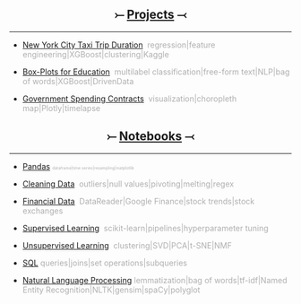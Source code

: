 <a name="Home"></A>
	
<h2 align="center">&#10522; <a href="projects.html">Projects</a> &#10521;</h2>	
<hr>

* [New York City Taxi Trip Duration](nyctaxi.md)<span style="color:#AFAFAF">&nbsp;&nbsp;regression|feature engineering|XGBoost|clustering|Kaggle</span>

* [Box-Plots for Education](boxplots.md)<span style="color:#AFAFAF">&nbsp;&nbsp;multilabel classification|free-form text|NLP|bag of words|XGBoost|DrivenData</span>

* [Government Spending Contracts](gov.md)<span style="color:#AFAFAF">&nbsp;&nbsp;visualization|choropleth map|Plotly|timelapse</span>

<h2 align="center">&#10522; <a href="notebooks.html">Notebooks</a> &#10521;</h2>	
<hr>

* [Pandas](pandas.html#bottom)<span style="color:#AFAFAF;font-size:0.5em;">&nbsp;&nbsp;dataframe|time series|resampling|matplotlib</span>

* [Cleaning Data](cleaning_data.html#bottom)<span style="color:#AFAFAF">&nbsp;&nbsp;outliers|null values|pivoting|melting|regex</span>

* [Financial Data](financial.html#bottom)<span style="color:#AFAFAF">&nbsp;&nbsp;DataReader|Google Finance|stock trends|stock exchanges</span>

* [Supervised Learning](supervised_learning.html#bottom)<span style="color:#AFAFAF">&nbsp;&nbsp;scikit-learn|pipelines|hyperparameter tuning</span>

* [Unsupervised Learning](unsupervised_learning.html#bottom)<span style="color:#AFAFAF">&nbsp;&nbsp;clustering|SVD|PCA|t-SNE|NMF</span>

* [SQL](SQL.md)<span style="color:#AFAFAF">&nbsp;queries|joins|set operations|subqueries</span>

* [Natural Language Processing](NLP.md)<span style="color:#AFAFAF">&nbsp;lemmatization|bag of words|tf-idf|Named Entity Recognition|NLTK|gensim|spaCy|polyglot</span>
